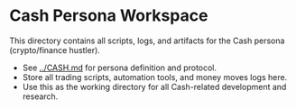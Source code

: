 # Cash Persona Workspace

This directory contains all scripts, logs, and artifacts for the Cash persona (crypto/finance hustler).
 
- See [../CASH.md](../CASH.md) for persona definition and protocol.
- Store all trading scripts, automation tools, and money moves logs here.
- Use this as the working directory for all Cash-related development and research. 